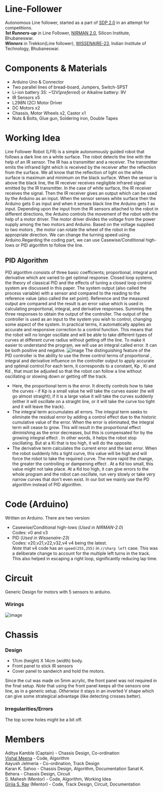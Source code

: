 # Line-Follower
Autonomous Line follower, started as a part of [SDP 2.0](https://www.niser.ac.in/~smishra/club/rtc/skill-development-program/) in an attempt for competitions.  
***1st Runners-up*** in Line Follower, [NIRMAN 2.0](https://www.nirmansilicon.tech/), Silicon Institute, Bhubaneswar.  
***Winners*** in Trekkon(Line follower), [WISSENAIRE-23](https://www.wissenaire.org/), Indian Institute of Technology, Bhubaneswar. 
# Components & Materials
- Arduino Uno & Connector
- Two parallel lines of bread-board, Jumpers, Switch-SPST
- Li-ion battery 3S: ~12V(_preferred_)  or Alkaline battery: 9V
- IR Sensors x5
- L298N (2C) Motor Driver
- DC Motors x2
- Chassis, Motor Wheels x2, Castor x1
- Nuts & Bolts, Glue gun, Soldering iron, Double Tapes
# Working Idea
Line Follower Robot (LFR) is a simple autonomously guided robot that follows a
dark line on a white surface. The robot detects the line with the help of an IR
sensor. The IR has a transmitter and a receiver. The transmitter emits the infrared
light which is received by the receiver after the reflection from the surface. We all
know that the reflection of light on the white surface is maximum and minimum on
the black surface. When the sensor is above the black line, the IR receiver
receives negligible infrared signal emitted by the IR transmitter. In the case of
white surface, the IR receiver receives the signal. Then the IR receiver gives an
output which can be used by the Arduino as an input. When the sensor senses
white surface then the Arduino gets 0 as input and when it senses black line the
Arduino gets 1 as input.
Depending upon the input from the IR sensors attached to the robot in different
directions, the Arduino controls the movement of the robot with the help of a
motor driver. The motor driver divides the voltage from the power supply among
the two motors and Arduino. Based on the voltage supplied to two motors , the
motor can rotate the wheel of the robot in the appropriate direction. We can
change the turning speed using Arduino.Regarding the coding part, we can use
Casewise/Conditional high-lows or PID algorithm to follow the line.
## PID Algorithm
PID algorithm consists of three basic coefficients; proportional, integral and derivative which are varied to get optimal response. Closed loop systems, the theory of classical PID and the effects of tuning a closed loop control system are discussed in this paper. The system output (also called the process variable) with a sensor and compared to the reading to the reference value (also called the set point). Reference and the measured output are compared and the result is an error value which is used in calculating proportional, integral, and derivative responses. Summing the three responses to obtain the output of the controller. The output of the controller is used as an input to the system you wish to control, changing some aspect of the system. In practical terms, it automatically applies an accurate and responsive correction to a control function. This means that the robot will no longer oscillate and will be able to take different types of curves at different curve radius without getting off the line. To make it easier to understand the program, we will use an integral called error. It can be both positive and negative. 
![image](https://github.com/rtcniser/Line-Follower/assets/53950536/bcb14717-3759-43b7-8f1e-30862fe0d338)
The distinguishing feature of the PID controller is the ability to use the three control terms of proportional , integral and derivative influence on the controller output to apply accurate and optimal control.For each term, it corresponds to a constant, Kp , Ki and Kd , that must be adjusted so that the robot can follow a line without oscillating or slowing down or getting off the track. 
- Here, the proportional term is the error. It directly controls how to take the curves - if Kp is a small value he will take the curves easier (he will go almost straight); if it is a large value    it will take the curves suddenly (either it will oscillate on a straight line, or it will take the curve too tight and it will leave the track).
- The integral term accumulates all errors. The integral term seeks to eliminate the residual error by adding a control effect due to the historic cumulative value of the error. When the error is     eliminated, the integral term will cease to grow. This will result in the proportional effect diminishing as the error decreases, but this is compensated for by the growing integral effect . In     other words, it helps the robot stop oscillating. But at a Ki that is too high, it will do the opposite.
- The derivative term calculates the current error and the last error. When the robot suddenly hits a tight curve, this value will be high and will force the robot to take the required curve. The     more rapid the change, the greater the controlling or dampening effect . At a Kd too small, this value might not take place. At a Kd too high, it can give errors to the whole program and the        robot can oscillate, run very slowly or take very narrow curves that don't even exist.
In our bot we mainly use the PD algorithm instead of PID algorithm.
# Code (Arduino)
Written on Arduino. There are two version: 
- Casewise/Conditional high-lows (_Used in NIRMAN-2.0_)  
    Codes: v0 and v3   
- PID (_Used in Wissenaire-23_)  
    Codes: v20,v21,v22,v32,v4
    v4 being the latest.  
    _Note_  that v4 code has an `speed(255,255)` in `//sharp left` case. This was a deliberate change to account for the multiple left turns in the track. This also helped in escaping a right loop, significantly reducing lap time.
# Circuit
Generic Design for motors with 5 sensors to arduino.
### Wirings
![image](https://github.com/rtcniser/Line-Follower/assets/53950536/e95436d7-63af-44c6-8ded-38bf1dd8590b)

# Chassis 
### Design
- 17cm (height) X 14cm (width) body.
- Front panel to stick IR sensors
- Cover panel to sandwich and hold the motors.

Since the cut was made on 5mm acrylic, the front panel was not required in the final setup. _Note_ that using the front panel keeps all the sensors one line, as in a generic setup. _Otherwise_ it stays in an inverted V shape which can give some strategical advantage (like detecting crosses better).
### Irregularities/Errors 
The top screw holes might be a bit off. 
# Members
Aditya Kamble (Captain) - Chassis Design, Co-ordination  
[Vishal Meena](https://github.com/CodeScythe0) - Code, Algorithm  
Aayush Jelmeria - Co-ordination, Track Design  
Karan K. Sahoo - Chassis Design, Algorithm, Documentation
Sanat K. Behera - Chassis Design, Circuit  
S. Mahesh (Mentor) - Code, Algorithm, Working Idea  
[Girija S. Ray](https://github.com/Alpha3125) (Mentor) - Code, Track Design, Circuit, Documentation
